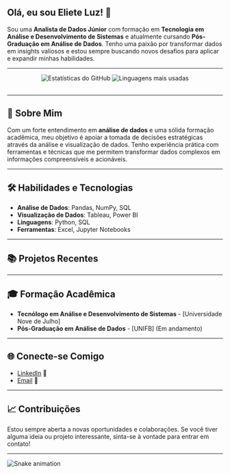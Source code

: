 <!-- Título e Introdução -->
## Olá, eu sou Eliete Luz! 👋

Sou uma **Analista de Dados Júnior** com formação em **Tecnologia em Análise e Desenvolvimento de Sistemas** e atualmente cursando **Pós-Graduação em Análise de Dados**. Tenho uma paixão por transformar dados em insights valiosos e estou sempre buscando novos desafios para aplicar e expandir minhas habilidades.

---

<!-- Estatísticas do GitHub -->
<div align="center">
  <img src="https://github-readme-stats.vercel.app/api?username=ELIELUZ03&show_icons=true&theme=dark&include_all_commits=true&count_private=true" alt="Estatísticas do GitHub"/>
  <img src="https://github-readme-stats.vercel.app/api/top-langs/?username=ELIELUZ03&layout=compact&langs_count=10&theme=dark" alt="Linguagens mais usadas"/>
</div>
<br>

---

<!-- Sobre Mim -->
## 🚀 Sobre Mim

Com um forte entendimento em **análise de dados** e uma sólida formação acadêmica, meu objetivo é apoiar a tomada de decisões estratégicas através da análise e visualização de dados. Tenho experiência prática com ferramentas e técnicas que me permitem transformar dados complexos em informações compreensíveis e acionáveis.

---

<!-- Habilidades e Tecnologias -->
## 🛠️ Habilidades e Tecnologias

- **Análise de Dados**: Pandas, NumPy, SQL
- **Visualização de Dados**: Tableau, Power BI
- **Linguagens**: Python, SQL
- **Ferramentas**: Excel, Jupyter Notebooks


---

<!-- Projetos Recentes -->
## 📚 Projetos Recentes



---

<!-- Formação Acadêmica -->
## 🎓 Formação Acadêmica

- **Tecnólogo em Análise e Desenvolvimento de Sistemas** - [Universidade Nove de Julho]
- **Pós-Graduação em Análise de Dados** - [UNIFB] (Em andamento)

---

<!-- Redes Sociais e Contato -->
## 🌐 Conecte-se Comigo

- [LinkedIn](https://www.linkedin.com/in/eliete-luz-6a694281/) 🌟
- [Email](mailto:eliete.victorialuz@gmail.com) 📧

---

<!-- Contribuições e Feedback -->
## 📈 Contribuições

Estou sempre aberta a novas oportunidades e colaborações. Se você tiver alguma ideia ou projeto interessante, sinta-se à vontade para entrar em contato!

---

<!-- Animação de Contribuições -->
![Snake animation](https://github.com/ELIELUZ03/ELIELUZ03/blob/output/github-contribution-grid-snake.svg)


